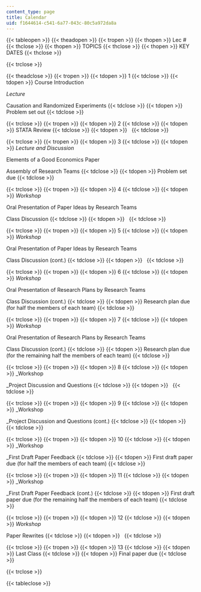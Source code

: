 ```yaml
---
content_type: page
title: Calendar
uid: f1644614-c541-6a77-043c-80c5a972da8a
---
```


{{< tableopen >}}
{{< theadopen >}}
{{< tropen >}}
{{< thopen >}}
Lec #
{{< thclose >}}
{{< thopen >}}
TOPICS
{{< thclose >}}
{{< thopen >}}
KEY DATES
{{< thclose >}}

{{< trclose >}}

{{< theadclose >}}
{{< tropen >}}
{{< tdopen >}}
1
{{< tdclose >}}
{{< tdopen >}}
Course Introduction  
  
_Lecture_  
  
Causation and Randomized Experiments
{{< tdclose >}}
{{< tdopen >}}
Problem set out
{{< tdclose >}}

{{< trclose >}}
{{< tropen >}}
{{< tdopen >}}
2
{{< tdclose >}}
{{< tdopen >}}
STATA Review
{{< tdclose >}}
{{< tdopen >}}
 
{{< tdclose >}}

{{< trclose >}}
{{< tropen >}}
{{< tdopen >}}
3
{{< tdclose >}}
{{< tdopen >}}
_Lecture and Discussion_  
  
Elements of a Good Economics Paper  
  
Assembly of Research Teams
{{< tdclose >}}
{{< tdopen >}}
Problem set due
{{< tdclose >}}

{{< trclose >}}
{{< tropen >}}
{{< tdopen >}}
4
{{< tdclose >}}
{{< tdopen >}}
_Workshop_  
  
Oral Presentation of Paper Ideas by Research Teams  
  
Class Discussion
{{< tdclose >}}
{{< tdopen >}}
 
{{< tdclose >}}

{{< trclose >}}
{{< tropen >}}
{{< tdopen >}}
5
{{< tdclose >}}
{{< tdopen >}}
_Workshop_  
  
Oral Presentation of Paper Ideas by Research Teams  
  
Class Discussion (cont.)
{{< tdclose >}}
{{< tdopen >}}
 
{{< tdclose >}}

{{< trclose >}}
{{< tropen >}}
{{< tdopen >}}
6
{{< tdclose >}}
{{< tdopen >}}
_Workshop_  
  
Oral Presentation of Research Plans by Research Teams  
  
Class Discussion (cont.)
{{< tdclose >}}
{{< tdopen >}}
Research plan due (for half the members of each team)
{{< tdclose >}}

{{< trclose >}}
{{< tropen >}}
{{< tdopen >}}
7
{{< tdclose >}}
{{< tdopen >}}
_Workshop_  
  
Oral Presentation of Research Plans by Research Teams  
  
Class Discussion (cont.)
{{< tdclose >}}
{{< tdopen >}}
Research plan due (for the remaining half the members of each team)
{{< tdclose >}}

{{< trclose >}}
{{< tropen >}}
{{< tdopen >}}
8
{{< tdclose >}}
{{< tdopen >}}
_Workshop  
  
_Project Discussion and Questions
{{< tdclose >}}
{{< tdopen >}}
 
{{< tdclose >}}

{{< trclose >}}
{{< tropen >}}
{{< tdopen >}}
9
{{< tdclose >}}
{{< tdopen >}}
_Workshop  
  
_Project Discussion and Questions (cont.)
{{< tdclose >}}
{{< tdopen >}}
 
{{< tdclose >}}

{{< trclose >}}
{{< tropen >}}
{{< tdopen >}}
10
{{< tdclose >}}
{{< tdopen >}}
_Workshop  
  
_First Draft Paper Feedback
{{< tdclose >}}
{{< tdopen >}}
First draft paper due (for half the members of each team)
{{< tdclose >}}

{{< trclose >}}
{{< tropen >}}
{{< tdopen >}}
11
{{< tdclose >}}
{{< tdopen >}}
_Workshop  
  
_First Draft Paper Feedback (cont.)
{{< tdclose >}}
{{< tdopen >}}
First draft paper due (for the remaining half the members of each team)
{{< tdclose >}}

{{< trclose >}}
{{< tropen >}}
{{< tdopen >}}
12
{{< tdclose >}}
{{< tdopen >}}
_Workshop_  
  
Paper Rewrites
{{< tdclose >}}
{{< tdopen >}}
 
{{< tdclose >}}

{{< trclose >}}
{{< tropen >}}
{{< tdopen >}}
13
{{< tdclose >}}
{{< tdopen >}}
Last Class
{{< tdclose >}}
{{< tdopen >}}
Final paper due
{{< tdclose >}}

{{< trclose >}}

{{< tableclose >}}